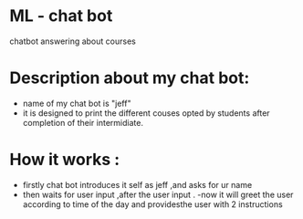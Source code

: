 # ML - chat bot
chatbot answering about courses 
# Description about my chat bot:
 - name of my chat bot is "jeff"
 - it is designed to print the different couses opted by students after completion of their intermidiate.
 # How it works :
 - firstly chat bot introduces it self as jeff ,and asks for ur name 
 - then waits for user input ,after the user input .
 -now it will greet the user according to time of the day and providesthe user with 2 instructions 
